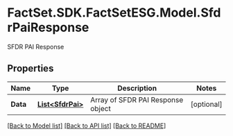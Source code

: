 # FactSet.SDK.FactSetESG.Model.SfdrPaiResponse
SFDR PAI Response

## Properties

Name | Type | Description | Notes
------------ | ------------- | ------------- | -------------
**Data** | [**List&lt;SfdrPai&gt;**](SfdrPai.md) | Array of SFDR PAI Response object | [optional] 

[[Back to Model list]](../README.md#documentation-for-models) [[Back to API list]](../README.md#documentation-for-api-endpoints) [[Back to README]](../README.md)

